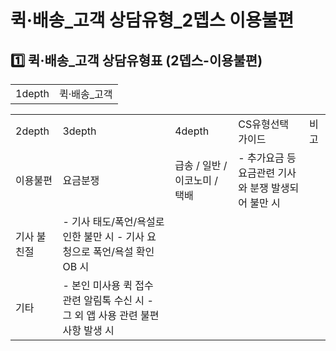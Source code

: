 # 퀵·배송_고객 상담유형_2뎁스 이용불편

**1️⃣ 퀵·배송\_고객** **상담유형표 (2뎁스-이용불편)**
-------------------------------------

|  |  |
| --- | --- |
| 1depth | 퀵·배송\_고객 |

|  |  |  |  |  |
| --- | --- | --- | --- | --- |
| 2depth | 3depth | 4depth | CS유형선택 가이드 | 비고 |
| 이용불편 | 요금분쟁 | 급송 / 일반 / 이코노미 / 택배 | - 추가요금 등 요금관련 기사와 분쟁 발생되어 불만 시 |  |
| 기사 불친절 | - 기사 태도/폭언/욕설로 인한 불만 시 - 기사 요청으로 폭언/욕설 확인 OB 시 |  |
| 기타 | - 본인 미사용 퀵 접수 관련 알림톡 수신 시 - 그 외 앱 사용 관련 불편사항 발생 시 |  |